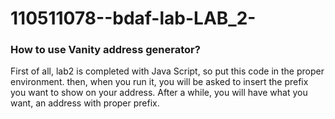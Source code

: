 # 110511078--bdaf-lab-LAB_2-

### How to use Vanity address generator?
First of all, lab2 is completed with Java Script, so put this code in the proper environment.
then, when you run it, you will be asked to insert the prefix you want to show on your address.
After a while, you will have what you want, an address with proper prefix.
